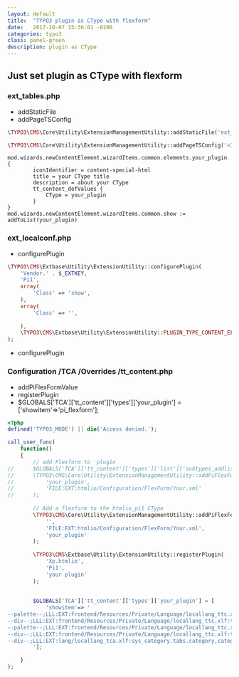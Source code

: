 ```yaml
---
layout: default
title:  "TYPO3 plugin as CType with flexform"
date:   2017-10-07 15:36:01 -0100
categories: typo3
class: panel-green
description: plugin as CType
---
```


## Just set plugin as CType with flexform

### ext_tables.php

* addStaticFile
* addPageTSConfig

```php
\TYPO3\CMS\Core\Utility\ExtensionManagementUtility::addStaticFile('ext_name', 'Configuration/TypoScript', 'your ext plugin');

\TYPO3\CMS\Core\Utility\ExtensionManagementUtility::addPageTSConfig('<INCLUDE_TYPOSCRIPT: source="FILE:EXT:ext_name/Configuration/PageTS/pageSetup.txt">');
```
```TYPOSCRIPT
mod.wizards.newContentElement.wizardItems.common.elements.your_plugin {
		iconIdentifier = content-special-html
		title = your CType title
		description = about your CType
		tt_content_defValues {
			CType = your_plugin
		}
}
mod.wizards.newContentElement.wizardItems.common.show := addToList(your_plugin)
```

### ext_localconf.php

* configurePlugin

```php
\TYPO3\CMS\Extbase\Utility\ExtensionUtility::configurePlugin(
	'Vendor.' . $_EXTKEY,
	'Pi1',
	array(
		'Class' => 'show',
	),
	array(
		'Class' => '',
		
	),
	\TYPO3\CMS\Extbase\Utility\ExtensionUtility::PLUGIN_TYPE_CONTENT_ELEMENT
);
```

* configurePlugin

### Configuration /TCA /Overrides /tt_content.php

* addPiFlexFormValue
* registerPlugin
* $GLOBALS['TCA']['tt_content']['types']['your_plugin'] = ['showitem'=>'pi_flexform'];


```php
<?php
defined('TYPO3_MODE') || die('Access denied.');

call_user_func(
    function()
    {
        // add Flexform	to 	plugin
//		$GLOBALS['TCA']['tt_content']['types']['list']['subtypes_addlist']['your_plugin'] = 'pi_flexform';
//		\TYPO3\CMS\Core\Utility\ExtensionManagementUtility::addPiFlexFormValue(
//			'your_plugin',
//			'FILE:EXT:htmlio/Configuration/FlexForm/Your.xml'
//		);
		
		// Add a flexform to the htmlio_pi1 CType
		\TYPO3\CMS\Core\Utility\ExtensionManagementUtility::addPiFlexFormValue(
			'',
			'FILE:EXT:htmlio/Configuration/FlexForm/Your.xml',
			'your_plugin'
		);
		
		\TYPO3\CMS\Extbase\Utility\ExtensionUtility::registerPlugin(
			'Xp.htmlio',
			'Pi1',
			'your plugin'
		);
		
		
		$GLOBALS['TCA']['tt_content']['types']['your_plugin'] = [
			'showitem'=> '
--palette--;LLL:EXT:frontend/Resources/Private/Language/locallang_ttc.xlf:palette.general;general, pi_flexform,
--div--;LLL:EXT:frontend/Resources/Private/Language/locallang_ttc.xlf:tabs.access,hidden;LLL:EXT:frontend/Resources/Private/Language/locallang_ttc.xlf:field.default.hidden,
--palette--;LLL:EXT:frontend/Resources/Private/Language/locallang_ttc.xlf:palette.access;access,
--div--;LLL:EXT:frontend/Resources/Private/Language/locallang_ttc.xlf:tabs.extended,
--div--;LLL:EXT:lang/locallang_tca.xlf:sys_category.tabs.category,categories,
        '];

    }
);

```

